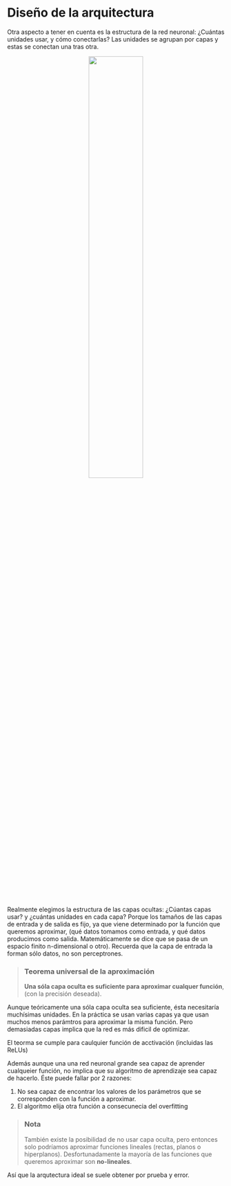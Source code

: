 # Diseño de la arquitectura

Otra aspecto a tener en cuenta es la estructura de la red neuronal: ¿Cuántas unidades usar, y cómo conectarlas?
Las unidades se agrupan por capas y estas se conectan una tras otra.

<p align="center"><img src="https://icdn5.digitaltrends.com/image/artificial_neural_network_1-791x388.jpg" width="50%"/></p>

Realmente elegimos la estructura de las capas ocultas: ¿Cúantas capas usar? y ¿cuántas unidades en cada capa?
Porque los tamaños de las capas de entrada y de salida es fijo, ya que viene determinado por la función que queremos aproximar,
(qué datos tomamos como entrada, y qué datos producimos como salida. Matemáticamente se dice que se pasa de un espacio finito n-dimensional o otro). Recuerda que la capa de entrada la forman sólo datos, no son perceptrones.

> ### Teorema universal de la aproximación
> **Una sóla capa oculta es suficiente para aproximar cualquer función**, (con la precisión deseada).

Aunque teóricamente una sóla capa oculta sea suficiente, ésta necesitaría muchísimas unidades.
En la práctica se usan varias capas ya que usan muchos menos parámtros para aproximar la misma función.
Pero demasiadas capas implica que la red es más dificil de optimizar.

El teorma se cumple para caulquier función de acctivación (incluidas las ReLUs)

Además aunque una una red neuronal grande sea capaz de aprender cualqueier función,
no implica que su algoritmo de aprendizaje sea capaz de hacerlo. Éste puede fallar por 2 razones:
1. No sea capaz de encontrar los valores de los parámetros que se corresponden con la función a aproximar.
2. El algoritmo elija otra función a consecunecia del overfitting

> ### Nota
> También existe la posibilidad de no usar capa oculta, pero entonces solo podríamos aproximar funciones lineales
> (rectas, planos o hiperplanos). Desfortunadamente la mayoría de las funciones que queremos aproximar son **no-lineales**. 

Así que la arqutectura ideal se suele obtener por prueba y error.
